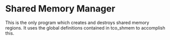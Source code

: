 # Shared Memory Manager
This is the only program which creates and destroys shared memory regions. It uses the global
definitions contained in tco_shmem to accomplish this.
